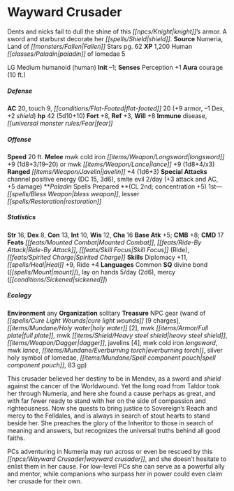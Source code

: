 ﻿---
cssclass: [monsters]
title1: Wayward Crusader
desc_short: Dents and nicks fail to dull the shine of this knight's armor. A sword
  and starburst decorate her shield.
title2: Wayward Crusader
CR: 4
sources:
- name: Numeria, Land of Fallen Stars
  page: 62
  link: http://paizo.com/products/btpy978l?Pathfinder-Campaign-Setting-Numeria-Land-of-Fallen-Stars
XP: 1200
race: Human
classes:
- paladin of Iomedae 5
alignment: LG
size: Medium
type: humanoid
subtypes:
- human
initiative:
  bonus: -1
auras:
- name: courage
  radius: 10
AC:
  AC: 20
  touch: 9
  flat_footed: 20
  components:
    armor: 9
    dex: -1
    shield: 2
HP:
  HP: 42
  long: 5d10+10
saves:
  fort: 8
  ref: 3
  will: 8
immunities:
- disease
- fear
speeds:
  base: 20
attacks:
  melee:
  - - text: mwk cold iron longsword +9 (1d8+3/19-20)
      entries:
      - - damage: 1d8+3
          crit_range: 19-20
      attack: mwk cold iron longsword
      bonus:
      - 9
  - - text: mwk lance +9 (1d8+4/x3)
      entries:
      - - damage: 1d8+4
          crit_multiplier: 3
      attack: mwk lance
      bonus:
      - 9
  ranged:
  - - text: javelin +4 (1d6+3)
      entries:
      - - damage: 1d6+3
      attack: javelin
      bonus:
      - 4
  special:
  - channel positive energy (DC 15, 3d6)
  - smite evil 2/day (+3 attack and AC, +5 damage)
spells:
  entries:
  - name: bless weapon
    source: Paladin
    level: 1
  - name: lesser restoration
    source: Paladin
    level: 1
  sources:
  - name: Paladin
    type: prepared
    CL: 2
    concentration: 5
ability_scores:
  STR: 16
  DEX: 8
  CON: 13
  INT: 10
  WIS: 12
  CHA: 16
BAB: 5
CMB: 8
CMD: 17
feats:
- name: Mounted Combat
- name: Ride-By Attack
- name: Skill Focus (Ride)
- name: Spirited Charge
skills:
  Diplomacy: 11
  Heal: 9
  Ride: 4
  Perception: 1
languages:
- Common
special_qualities:
- divine bond (mount)
- lay on hands 5/day (2d6)
- mercy (sickened)
ecology:
  environment: any
  organization: solitary
  treasure_type: NPC Gear
  treasure:
  - wand of cure light wounds [9 charges]
  - holy water [2]
  - mwk full plate
  - mwk heavy steel shield
  - dagger
  - javelins [4]
  - mwk cold iron longsword
  - mwk lance
  - everburning torch
  - silver holy symbol of Iomedae
  - spell component pouch
  - 83 gp
desc_long: |-
  This crusader believed her destiny to be in Mendev, as a sword and shield against the cancer of the Worldwound. Yet the long road from Taldor took her through Numeria, and here she found a cause perhaps as great, and with far fewer ready to stand with her on the side of compassion and righteousness. Now she quests to bring justice to Sovereign's Reach and mercy to the Felldales, and is always in search of stout hearts to stand beside her. She preaches the glory of the Inheritor to those in search of meaning and answers, but recognizes the universal truths behind all good faiths.

  PCs adventuring in Numeria may run across or even be rescued by this wayward crusader, and she doesn't hesitate to enlist them in her cause. For low-level PCs she can serve as a powerful ally and mentor, while companions who surpass her in power could even claim her crusade for their own.

---

# Wayward Crusader
Dents and nicks fail to dull the shine of this _[[npcs/Knight|knight]]_’s armor. A sword and starburst decorate her _[[spells/Shield|shield]]_.
**Source** Numeria, Land of _[[monsters/Fallen|Fallen]]_ Stars pg. 62
**XP** 1,200
Human _[[classes/Paladin|paladin]]_ of Iomedae 5

LG Medium humanoid (human)
**Init** –1; **Senses** Perception +1
**Aura** courage (10 ft.)

##### Defense

**AC** 20, touch 9, _[[conditions/Flat-Footed|flat-footed]]_ 20 (+9 armor, –1 Dex, +2 _shield_)
**hp** 42 (5d10+10)
**Fort** +8, **Ref** +3, **Will** +8
**Immune** disease, _[[universal monster rules/Fear|fear]]_

##### Offense
**Speed** 20 ft.
**Melee** mwk cold iron _[[items/Weapon/Longsword|longsword]]_ +9 (1d8+3/19–20) or mwk _[[items/Weapon/Lance|lance]]_ +9 (1d8+4/x3)
**Ranged** _[[items/Weapon/Javelin|javelin]]_ +4 (1d6+3)
**Special Attacks** channel positive energy (DC 15, 3d6), smite evil 2/day (+3 attack and AC, +5 damage)
**_Paladin_ Spells Prepared **(CL 2nd; concentration +5)
1st—_[[spells/Bless Weapon|bless weapon]]_, lesser _[[spells/Restoration|restoration]]_

##### Statistics
**Str** 16, **Dex** 8, **Con** 13, **Int** 10, **Wis** 12, **Cha** 16
**Base Atk** +5; **CMB** +8; **CMD** 17
**Feats** _[[feats/Mounted Combat|Mounted Combat]]_, _[[feats/Ride-By Attack|Ride-By Attack]]_, _[[feats/Skill Focus|Skill Focus]]_ (Ride), _[[feats/Spirited Charge|Spirited Charge]]_
**Skills** Diplomacy +11, _[[spells/Heal|Heal]]_ +9, Ride +4
**Languages** Common
**SQ** divine bond (_[[spells/Mount|mount]]_), lay on hands 5/day (2d6), mercy (_[[conditions/Sickened|sickened]]_)

##### Ecology

**Environment** any
**Organization** solitary
**Treasure** NPC gear (wand of _[[spells/Cure Light Wounds|cure light wounds]]_ [9 charges], _[[items/Mundane/Holy water|holy water]]_ [2], mwk _[[items/Armor/Full plate|full plate]]_, mwk _[[items/Shield/Heavy steel shield|heavy steel shield]]_, _[[items/Weapon/Dagger|dagger]]_, javelins [4], mwk cold iron _longsword_, mwk _lance_, _[[items/Mundane/Everburning torch|everburning torch]]_, silver holy symbol of Iomedae, _[[items/Mundane/Spell component pouch|spell component pouch]]_, 83 gp)

This crusader believed her destiny to be in Mendev, as a sword and _shield_ against the cancer of the Worldwound. Yet the long road from Taldor took her through Numeria, and here she found a cause perhaps as great, and with far fewer ready to stand with her on the side of compassion and righteousness. Now she quests to bring justice to Sovereign’s Reach and mercy to the Felldales, and is always in search of stout hearts to stand beside her. She preaches the glory of the Inheritor to those in search of meaning and answers, but recognizes the universal truths behind all good faiths.

PCs adventuring in Numeria may run across or even be rescued by this _[[npcs/Wayward Crusader|wayward crusader]]_, and she doesn’t hesitate to enlist them in her cause. For low-level PCs she can serve as a powerful ally and mentor, while companions who surpass her in power could even claim her crusade for their own.